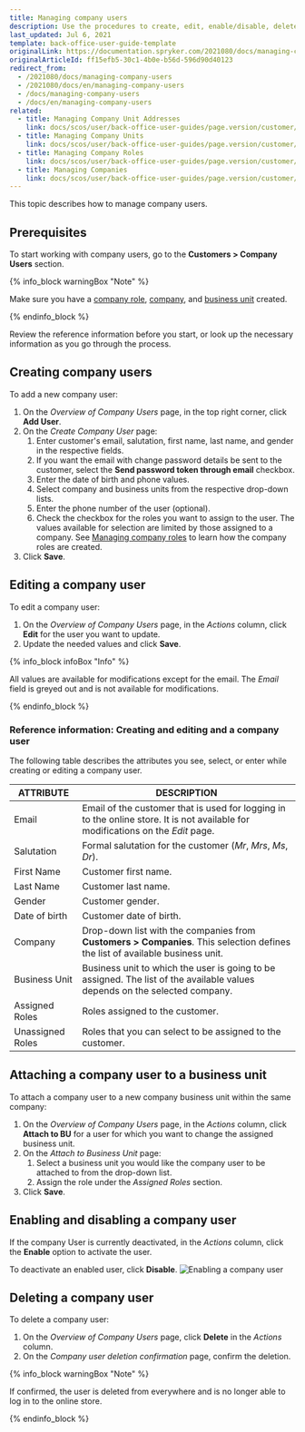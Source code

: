 ```yaml
---
title: Managing company users
description: Use the procedures to create, edit, enable/disable, delete, and attach company users to business units in the Back Office.
last_updated: Jul 6, 2021
template: back-office-user-guide-template
originalLink: https://documentation.spryker.com/2021080/docs/managing-company-users
originalArticleId: ff15efb5-30c1-4b0e-b56d-596d90d40123
redirect_from:
  - /2021080/docs/managing-company-users
  - /2021080/docs/en/managing-company-users
  - /docs/managing-company-users
  - /docs/en/managing-company-users
related:
  - title: Managing Company Unit Addresses
    link: docs/scos/user/back-office-user-guides/page.version/customer/company-account/managing-company-unit-addresses.html
  - title: Managing Company Units
    link: docs/scos/user/back-office-user-guides/page.version/customer/company-account/managing-company-units.html
  - title: Managing Company Roles
    link: docs/scos/user/back-office-user-guides/page.version/customer/company-account/managing-company-roles.html
  - title: Managing Companies
    link: docs/scos/user/back-office-user-guides/page.version/customer/company-account/managing-companies.html
---
```


This topic describes how to manage company users.

## Prerequisites

To start working with company users, go to the **Customers&nbsp;<span aria-label="and then">></span> Company Users** section.

{% info_block warningBox "Note" %}

Make sure you have a [company role](/docs/scos/user/back-office-user-guides/{{page.version}}/customer/company-account/managing-company-roles.html), [company](/docs/scos/user/back-office-user-guides/{{page.version}}/customer/company-account/managing-companies.html), and [business unit](/docs/scos/user/back-office-user-guides/{{page.version}}/customer/company-account/managing-company-units.html) created.

{% endinfo_block %}

Review the reference information before you start, or look up the necessary information as you go through the process.

## Creating company users

To add a new company user:
1. On the *Overview of Company Users* page, in the top right corner, click **Add User**.
2. On the *Create Company User* page:
    1. Enter customer's email, salutation, first name, last name, and gender in the respective fields.
    2. If you want the email with change password details be sent to the customer, select the **Send password token through email** checkbox.
    3. Enter the date of birth and phone values.
    4. Select company and business units from the respective drop-down lists.
    5. Enter the phone number of the user (optional).
    6. Check the checkbox for the roles you want to assign to the user. The values available for selection are limited by those assigned to a company. See [Managing company roles](/docs/scos/user/back-office-user-guides/{{page.version}}/customer/company-account/managing-company-roles.html) to learn how the company roles are created.
3. Click **Save**.

## Editing a company user

To edit a company user:
1. On the *Overview of Company Users* page, in the _Actions_ column, click **Edit** for the user you want to update.
2. Update the needed values and click **Save**.

{% info_block infoBox "Info" %}

All values are available for modifications except for the email. The *Email* field is greyed out and is not available for modifications.

{% endinfo_block %}

### Reference information: Creating and editing and  a company user

The following table describes the attributes you see, select, or enter while creating or editing a company user.

| ATTRIBUTE |DESCRIPTION  |
| --- | --- |
| Email | Email of the customer that is used for logging in to the online store. It is not available for modifications on the *Edit* page. |
| Salutation | Formal salutation for the customer (_Mr_, _Mrs_, _Ms_, _Dr_). |
| First Name | Customer first name. |
| Last Name |  Customer last name.|
| Gender | Customer gender. |
| Date of birth | Customer date of birth. |
Company  | Drop-down list with the companies from **Customers&nbsp;<span aria-label="and then">></span> Companies**. This selection defines the list of available business unit. |
| Business Unit | Business unit to which the user is going to be assigned. The list of the available values depends on the selected company. |
| Assigned Roles | Roles assigned to the customer. |
Unassigned Roles | Roles that you can select to be assigned to the customer.|

## Attaching a company user to a business unit

To attach a company user to a new company business unit within the same company:
1. On the *Overview of Company Users* page, in the _Actions_ column, click **Attach to BU** for a user for which you want to change the assigned business unit.
2. On the *Attach to Business Unit* page:
    1. Select a business unit you would like the company user to be attached to from the drop-down list.
    2. Assign the role under the *Assigned Roles* section.
3. Click **Save**.

## Enabling and disabling a company user

If the company User is currently deactivated, in the *Actions* column, click the **Enable** option to activate the user.

To deactivate an enabled user, click **Disable**.
![Enabling a company user](https://spryker.s3.eu-central-1.amazonaws.com/docs/User+Guides/Back+Office+User+Guides/Company+Account/Managing+Company+Users/enabling-company-user.png)

## Deleting a company user

To delete a company user:
1. On the *Overview of Company Users* page, click **Delete** in the *Actions* column.
2. On the *Company user deletion confirmation* page, confirm the deletion.

{% info_block warningBox "Note" %}

If confirmed, the user is deleted from everywhere and is no longer able to log in to the online store.

{% endinfo_block %}
